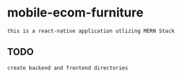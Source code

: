 # mobile-ecom-furniture

`this is a react-native application utlizing MERN Stack`

## TODO

`create backend and frontend directories`
